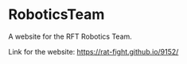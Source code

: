 # RoboticsTeam
A website for the RFT Robotics Team.

Link for the website:  https://rat-fight.github.io/9152/
